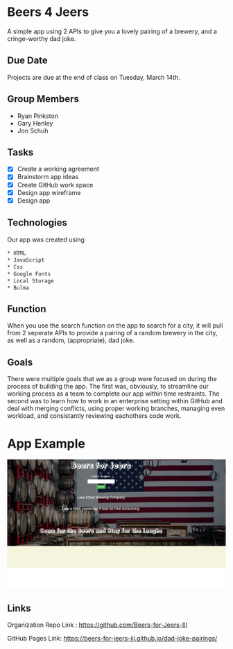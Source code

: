 # Beers 4 Jeers
A simple app using 2 APIs to give you a lovely pairing of a brewery, and a cringe-worthy dad joke.



## Due Date
Projects are due at the end of class on Tuesday, March 14th.

## Group Members
* Ryan Pinkston
* Gary Henley
* Jon Schuh

## Tasks
- [x] Create a working agreement
- [x] Brainstorm app ideas
- [x] Create GitHub work space
- [x] Design app wireframe
- [x] Design app

## Technologies
Our app was created using

    * HTML
    * JavaScript
    * Css
    * Google Fonts
    * Local Storage
    * Bulma

## Function
When you use the search function on the app to search for a city, it will pull from 2 seperate APIs to provide a pairing of a random brewery in the city, as well as a random, (appropriate), dad joke.

## Goals
There were multiple goals that we as a group were focused on during the process of building the app. The first was, obviously, to streamline our working process as a team to complete our app within time restraints. The second was to learn how to work in an enterprise setting within GitHub and deal with merging conflicts, using proper working branches, managing even workload, and consistantly reviewing eachothers code work.

# App Example
![Example of the app.](./assets/images/readme-example1.jpg)


## Links
Organization Repo Link : https://github.com/Beers-for-Jeers-III

GitHub Pages Link: https://beers-for-jeers-iii.github.io/dad-joke-pairings/



